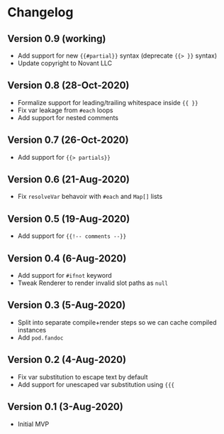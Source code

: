 # Changelog

## Version 0.9 (working)
* Add support for new `{{#partial}}` syntax (deprecate `{{> }}` syntax)
* Update copyright to Novant LLC

## Version 0.8 (28-Oct-2020)
* Formalize support for leading/trailing whitespace inside `{{ }}`
* Fix var leakage from `#each` loops
* Add support for nested comments

## Version 0.7 (26-Oct-2020)
* Add support for `{{> partials}}`

## Version 0.6 (21-Aug-2020)
* Fix `resolveVar` behavoir with `#each` and `Map[]` lists

## Version 0.5 (19-Aug-2020)
* Add support for `{{!-- comments --}}`

## Version 0.4 (6-Aug-2020)
* Add support for `#ifnot` keyword
* Tweak Renderer to render invalid slot paths as `null`

## Version 0.3 (5-Aug-2020)
* Split into separate compile+render steps so we can cache compiled instances
* Add `pod.fandoc`

## Version 0.2 (4-Aug-2020)
* Fix var substitution to escape text by default
* Add support for unescaped var substitution using `{{{`

## Version 0.1 (3-Aug-2020)
* Initial MVP